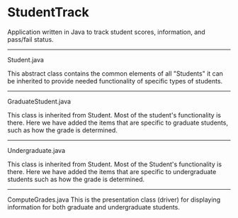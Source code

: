 # StudentTrack
Application written in Java to track student scores, information, and pass/fail status.

---

Student.java

  This abstract class contains the common elements of all "Students" it can be inherited to provide needed functionality of specific types of students.
  
---
  
GraduateStudent.java
  
  This class is inherited from Student. Most of the student's functionality is there. Here we have added the items that are specific to graduate students, such as how the grade is determined.
  
---

Undergraduate.java
  
  This class is inherited from Student. Most of the Student's functionality is there. Here we have added the items that are specific to undergraduate students such as how the grade is determined.
 
---

ComputeGrades.java
  This is the presentation class (driver) for displaying information for both graduate and undergraduate students. 
